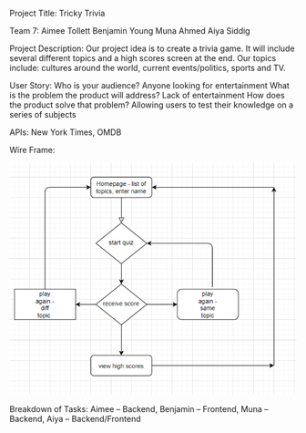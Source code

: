 Project Title: Tricky Trivia

Team 7: 
Aimee Tollett
Benjamin Young
Muna Ahmed
Aiya Siddig

Project Description:
Our project idea is to create a trivia game. It will include several different topics and a high scores screen at the end. Our topics include: cultures around the world, current events/politics, sports and TV. 

User Story:
Who is your audience? Anyone looking for entertainment
What is the problem the product will address? Lack of entertainment
How does the product solve that problem? Allowing users to test their knowledge on a series of subjects

APIs: New York Times, OMDB

Wire Frame:

![Image of Wireframe](Bootcamp_Proj-2/proj2.PNG)

Breakdown of Tasks:
Aimee – Backend,
Benjamin – Frontend,
Muna – Backend,
Aiya – Backend/Frontend
